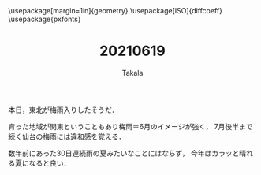 ﻿---
title: 20210619
yesterday: 20210618
tomorrow: 20210620
days: 540
author: Takala
header-includes:
  - \usepackage[margin=1in]{geometry}
  - \usepackage[ISO]{diffcoeff}
  - \usepackage{pxfonts}
---



本日，東北が梅雨入りしたそうだ．


育った地域が関東ということもあり梅雨＝6月のイメージが強く，
7月後半まで続く仙台の梅雨には違和感を覚える．


数年前にあった30日連続雨の夏みたいなことにはならず，
今年はカラッと晴れる夏になると良い．


